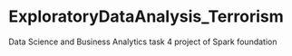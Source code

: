 # ExploratoryDataAnalysis_Terrorism
Data Science and Business Analytics task 4 project of Spark foundation
